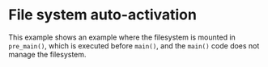 # File system auto-activation

This example shows an example where the filesystem is mounted in `pre_main()`, which is executed before `main()`, and the `main()` code does not manage the filesystem.


